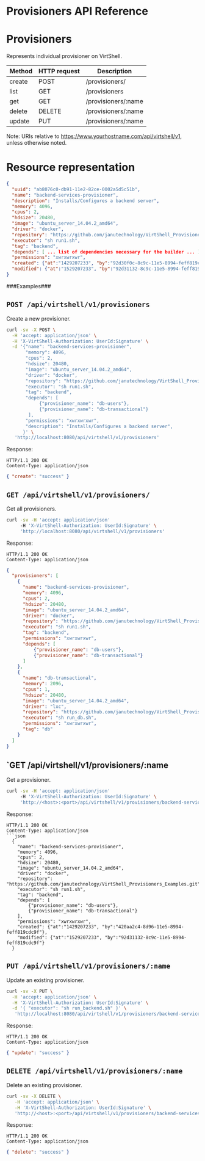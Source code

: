 Provisioners API Reference
==========================

Provisioners
============
Represents individual provisioner on VirtShell.


| Method | HTTP request | Description |
| --- | --- | ---- |
| create | POST | /provisioners/ | Creates a new provisioner in the system. |
| list | GET | /provisioners | Retrieves the list of provisioners. |
| get | GET | /provisioners/:name | Gets one provisioner by name. |
| delete | DELETE | /provisioners/:name | Deletes an existing provisioner. |
| update | PUT | /provisioners/:name | Updates an existing provisioner. |

Note:
URIs relative to https://www.yourhostname.com/api/virtshell/v1, unless otherwise noted.

Resource representation
=======================
```json
{
  "uuid": "ab8076c0-db91-11e2-82ce-0002a5d5c51b",
  "name": "backend-services-provisioner",
  "description": "Installs/Configures a backend server",
  "memory": 4096,
  "cpus": 2,
  "hdsize": 20480,
  "image": "ubuntu_server_14.04.2_amd64",
  "driver": "docker",
  "repository": "https://github.com/janutechnology/VirtShell_Provisioners_Examples.git",
  "executor": "sh run1.sh",
  "tag": "backend",
  "depends": [ ... list of dependencies necessary for the builder ... ],
  "permissions": "xwrxwrxwr",
  "created": {"at":"1429207233", "by":"92d30f0c-8c9c-11e5-8994-feff819cdc9f"},
  "modified": {"at":"1529207233", "by":"92d31132-8c9c-11e5-8994-feff819cdc9f"}
}
```

###Examples###

`POST /api/virtshell/v1/provisioners`
--------------------------------------------

Create a new provisioner.

```sh
curl -sv -X POST \
  -H 'accept: application/json' \
  -H 'X-VirtShell-Authorization: UserId:Signature' \
  -d '{"name": "backend-services-provisioner",
       "memory": 4096,
       "cpus": 2,
       "hdsize": 20480,
       "image": "ubuntu_server_14.04.2_amd64",
       "driver": "docker",
       "repository": "https://github.com/janutechnology/VirtShell_Provisioners_Examples.git",
       "executor": "sh run1.sh",
       "tag": "backend",
       "depends": [
            {"provisioner_name": "db-users"},
            {"provisioner_name": "db-transactional"}
        ],
       "permissions": "xwrxwrxwr",
       "description": "Installs/Configures a backend server",
      }' \
   'http://localhost:8080/api/virtshell/v1/provisioners'
```

Response:
```
HTTP/1.1 200 OK
Content-Type: application/json
```
```json
{ "create": "success" }
```

`GET /api/virtshell/v1/provisioners/`
----------------------------------------------

Get all provisioners.

```sh
curl -sv -H 'accept: application/json' 
     -H 'X-VirtShell-Authorization: UserId:Signature' \ 
     'http://localhost:8080/api/virtshell/v1/provisioners'
```

Response:
```
HTTP/1.1 200 OK
Content-Type: application/json
```
```json
{
  "provisioners": [
    {
      "name": "backend-services-provisioner",
      "memory": 4096,
      "cpus": 2,
      "hdsize": 20480,
      "image": "ubuntu_server_14.04.2_amd64",
      "driver": "docker",
      "repository": "https://github.com/janutechnology/VirtShell_Provisioners_Examples.git",
      "executor": "sh run1.sh",
      "tag": "backend",
      "permissions": "xwrxwrxwr",
      "depends": [
          {"provisioner_name": "db-users"},
          {"provisioner_name": "db-transactional"}
      ]
    },
    {
      "name": "db-transactional",
      "memory": 2096,
      "cpus": 1,
      "hdsize": 20480,
      "image": "ubuntu_server_14.04.2_amd64",
      "driver": "lxc",
      "repository": "https://github.com/janutechnology/VirtShell_Provisioners_Examples.git",
      "executor": "sh run_db.sh",
      "permissions": "xwrxwrxwr",      
      "tag": "db"
    }
  ]
}
```

`GET /api/virtshell/v1/provisioners/:name
----------------------------------------------

Get a provisioner.

```sh
curl -sv -H 'accept: application/json' 
     -H 'X-VirtShell-Authorization: UserId:Signature' \ 
     'http://<host>:<port>/api/virtshell/v1/provisioners/backend-services-provisioner'
```

Response:

```
HTTP/1.1 200 OK
Content-Type: application/json
```json
  {
    "name": "backend-services-provisioner",
    "memory": 4096,
    "cpus": 2,
    "hdsize": 20480,
    "image": "ubuntu_server_14.04.2_amd64",
    "driver": "docker",
    "repository": "https://github.com/janutechnology/VirtShell_Provisioners_Examples.git",
    "executor": "sh run1.sh",
    "tag": "backend",
    "depends": [
        {"provisioner_name": "db-users"},
        {"provisioner_name": "db-transactional"}
    ],
    "permissions": "xwrxwrxwr",
    "created": {"at":"1429207233", "by":"420aa2c4-8d96-11e5-8994-feff819cdc9f"},
    "modified": {"at":"1529207233", "by":"92d31132-8c9c-11e5-8994-feff819cdc9f"}    
  }
```

`PUT /api/virtshell/v1/provisioners/:name`
----------------------------------------------

Update an existing provisioner.

```sh
curl -sv -X PUT \
  -H 'accept: application/json' \
  -H 'X-VirtShell-Authorization: UserId:Signature' \
  -d '{ "executor": "sh run_backend.sh" }' \
   'http://localhost:8080/api/virtshell/v1/provisioners/backend-services-provisioner
```

Response:
```
HTTP/1.1 200 OK
Content-Type: application/json
```
```json
{ "update": "success" }
```

`DELETE /api/virtshell/v1/provisioners/:name`
----------------------------------------------

Delete an existing provisioner.

```sh
curl -sv -X DELETE \
   -H 'accept: application/json' \
   -H 'X-VirtShell-Authorization: UserId:Signature' \
   'http://<host>:<port>/api/virtshell/v1/provisioners/backend-services-provisioner
```

Response:
```
HTTP/1.1 200 OK
Content-Type: application/json
```
```json
{ "delete": "success" }
```
